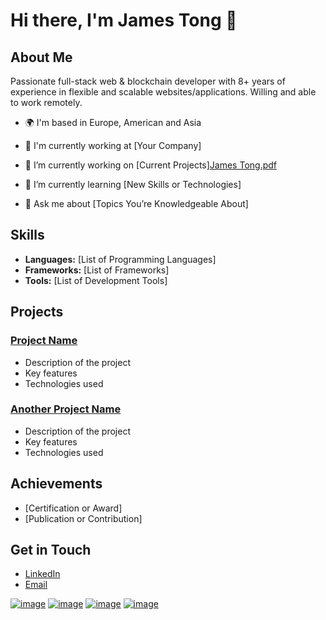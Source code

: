 # Hi there, I'm James Tong 👋

## About Me

Passionate full-stack web & blockchain developer with 8+ years of experience in flexible and scalable websites/applications. Willing and able to work remotely.

- 🌍 I'm based in Europe, American and Asia
- 🏢 I'm currently working at [Your Company]
- 🔭 I’m currently working on [Current Projects][James Tong.pdf](https://github.com/NightFury0109/NightFury0109/files/15335012/James.Tong.pdf)

- 🌱 I’m currently learning [New Skills or Technologies]
- 💬 Ask me about [Topics You’re Knowledgeable About]

## Skills

- **Languages:** [List of Programming Languages]
- **Frameworks:** [List of Frameworks]
- **Tools:** [List of Development Tools]

## Projects

### [Project Name](link)
- Description of the project
- Key features
- Technologies used

### [Another Project Name](link)
- Description of the project
- Key features
- Technologies used

## Achievements

- [Certification or Award]
- [Publication or Contribution]

## Get in Touch

- [LinkedIn](link)
- [Email](mailto:youremail@example.com)

[![image](https://img.shields.io/badge/Gmail-red?style=for-the-badge&logo=gmail&logoColor=white)](mailto:jamestong.lucky@gmail.com)
[![image](https://img.shields.io/badge/Skype-0078d4?style=for-the-badge&logo=skype&logoColor=white)](https://join.skype.com/invite/FtSUhsqCLYeZ)
[![image](https://img.shields.io/badge/Telegram-3390ec?style=for-the-badge&logo=telegram&logoColor=white)](https://t.me/@nightfury0109)
[![image](https://img.shields.io/badge/Discord-7289DA?style=for-the-badge&logo=discord&logoColor=white)](https://discordapp.com/users/Awesome#5756)
